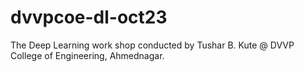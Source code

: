 # dvvpcoe-dl-oct23
The Deep Learning work shop conducted by Tushar B. Kute @ DVVP College of Engineering, Ahmednagar.
